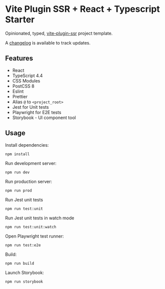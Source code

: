 # Vite Plugin SSR + React + Typescript Starter

Opinionated, typed, [vite-plugin-ssr](https://vite-plugin-ssr.com/) project template.

A [changelog](./CHANGELOG.md) is available to track updates.

## Features

- React
- TypeScript 4.4
- CSS Modules
- PostCSS 8
- Eslint
- Prettier
- Alias `@` to `<project_root>`
- Jest for Unit tests
- Playwright for E2E tests
- Storybook - UI component tool

## Usage

Install dependencies:

```
npm install
```

Run development server:

```
npm run dev
```

Run production server:

```
npm run prod
```

Run Jest unit tests

```
npm run test:unit
```

Run Jest unit tests in watch mode

```
npm run test:unit:watch
```

Open Playwright test runner:

```
npm run test:e2e
```

Build:

```
npm run build
```

Launch Storybook:

```
npm run storybook
```
